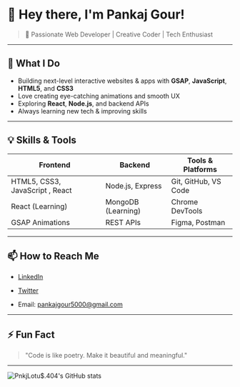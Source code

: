 # 👋 Hey there, I'm Pankaj Gour!

> 🚀 Passionate Web Developer | Creative Coder | Tech Enthusiast

---

## 🔭 What I Do

- Building next-level interactive websites & apps with **GSAP**, **JavaScript**, **HTML5**, and **CSS3**  
- Love creating eye-catching animations and smooth UX  
- Exploring **React**, **Node.js**, and backend APIs  
- Always learning new tech & improving skills

---

## 💡 Skills & Tools

| Frontend | Backend | Tools & Platforms |
| -------- | ------- | ----------------- |
| HTML5, CSS3, JavaScript , React | Node.js, Express | Git, GitHub, VS Code |
| React (Learning) | MongoDB (Learning) | Chrome DevTools |
| GSAP Animations | REST APIs | Figma, Postman |

---

## 📫 How to Reach Me

- [LinkedIn](https://linkedin.com/in/pankajlotus404)  
- [Twitter](https://twitter.com/pnkjLotus_404)  
 
- Email: pankajgour5000@gmail.com

---

## ⚡ Fun Fact

> "Code is like poetry. Make it beautiful and meaningful."

---

![PnkjLotu$.404's GitHub stats](https://github-readme-stats.vercel.app/api?username=PnkjLotu404&show_icons=true&theme=radical)
